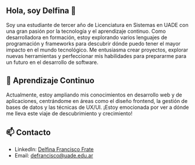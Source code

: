 ## Hola, soy Delfina 👋

Soy una estudiante de tercer año de Licenciatura en Sistemas en UADE con una gran pasión por la tecnología y el aprendizaje continuo. Como desarrolladora en formación, estoy explorando varios lenguajes de programación y frameworks para descubrir dónde puedo tener el mayor impacto en el mundo tecnológico. Me entusiasma crear proyectos, explorar nuevas herramientas y perfeccionar mis habilidades para prepararme para un futuro en el desarrollo de software.

## 🚀 Aprendizaje Continuo

Actualmente, estoy ampliando mis conocimientos en desarrollo web y de aplicaciones, centrándome en áreas como el diseño frontend, la gestión de bases de datos y las técnicas de UX/UI. ¡Estoy emocionada por ver a dónde me lleva este viaje de descubrimiento y crecimiento!

## 📫 Contacto

- LinkedIn: [Delfina Francisco Frate](https://www.linkedin.com/in/delfina-francisco-frate-0416a4210/)
- Email: [defrancisco@uade.edu.ar](mailto:defrancisco@uade.edu.ar)

